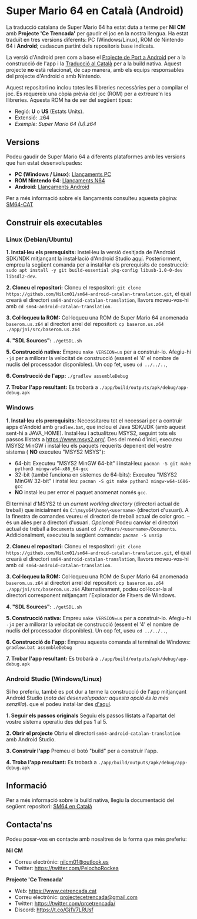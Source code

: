 # Super Mario 64 en Català (Android)

La traducció catalana de Super Mario 64 ha estat duta a terme per **Nil CM** amb **Projecte 'Ce Trencada'** per gaudir el joc en la nostra llengua.
Ha estat traduït en tres versions diferents: PC (Windows/Linux), ROM de Nintendo 64 i **Android**; cadascun partint dels repositoris base indicats.

La versió d'Android pren com a base el [Projecte de Port a Android](https://github.com/VDavid003/sm64-port-android-base) per a la construcció de l'app i la [Traducció al Català](https://github.com/Nilcm01/sm64-rom-catalan-translation) per a la build nativa.
Aquest projecte **no** està relacionat, de cap manera, amb els equips responsables del projecte d'Android o amb Nintendo.

Aquest repositori no inclou totes les llibreries necessàries per a compilar el joc.
Es requereix una còpia prèvia del joc (ROM) per a extreure'n les llibreries. Aquesta ROM ha de ser del següent tipus:

- Regió: **U** o **US** (Estats Units).
- Extensió: .z64
- *Exemple: Super Mario 64 (U).z64*

## Versions

Podeu gaudir de Super Mario 64 a diferents plataformes amb les versions que han estat desenvolupades:

- **PC (Windows / Linux)**: [Llançaments PC](https://github.com/Nilcm01/sm64-port-catalan-translation/releases)
- **ROM Nintendo 64**: [Llançaments N64](https://github.com/Nilcm01/sm64-rom-catalan-translation/releases)
- **Android**: [Llançaments Android](https://github.com/Nilcm01/sm64-android-catalan-translation/releases)

Per a més informació sobre els llançaments consulteu aquesta pàgina: [SM64-CAT](https://ja.cat/SM64CAT)

## Construir els executables

### Linux (Debian/Ubuntu)

**1. Instal·leu els prerequisits:** Instel·leu la versió desitjada de l'Android SDK/NDK mitjançant la instal·lació d'Android Studio [aquí](https://developer.android.com/studio). Posteriorment, empreu la següent comanda per a instal·lar els prerequisits de construcció: `sudo apt install -y git build-essential pkg-config libusb-1.0-0-dev libsdl2-dev`.

**2. Cloneu el repositori:** Cloneu el respositori: `git clone https://github.com/Nilcm01/sm64-android-catalan-translation.git`, el qual crearà el directori `sm64-android-catalan-translation`, llavors moveu-vos-hi amb `cd sm64-android-catalan-translation`.

**3. Col·loqueu la ROM:** Col·loqueu una ROM de Super Mario 64 anomenada `baserom.us.z64` al directori arrel del repositori:
`cp baserom.us.z64 ./app/jni/src/baserom.us.z64`

**4. "SDL Sources":** `./getSDL.sh`

**5. Construcció nativa:** Empreu `make VERSION=us` per a construir-lo. Afegiu-hi `-j4` per a millorar la velocitat de construcció (essent el '4' el nombre de nuclis del processador disponibles). Un cop fet, useu `cd ../../..`,

**6. Construcció de l'app:** `./gradlew assembleDebug`

**7. Trobar l'app resultant:** Es trobarà a `./app/build/outputs/apk/debug/app-debug.apk`

### Windows

**1. Instal·leu els prerequisits:** Necessitareu tot el necessari per a contruir apps d'Andoid amb `gradlew.bat`, que inclou el Java SDK/JDK (amb aquest sent-hi a JAVA_HOME). Instal·leu i actualitzeu MSYS2, seguint tots els passos llistats a https://www.msys2.org/.
Des del menú d'inici, executeu MSYS2 MinGW i instal·leu els paquets requerits depenent del vostre sistema ( **NO** executeu "MSYS2 MSYS"):
  * 64-bit: Executeu "MSYS2 MinGW 64-bit" i instal·leu: `pacman -S git make python3 mingw-w64-x86_64-gcc`
  * 32-bit (també funciona en sistemes de 64-bits): Executeu "MSYS2 MinGW 32-bit" i instal·leu: `pacman -S git make python3 mingw-w64-i686-gcc`
  * **NO** instal·leu per error el paquet anomenat només `gcc`.
  
El terminal d'MSYS2 té un _current working directory_ (directori actual de treball) que inicialment és `C:\msys64\home\<username>` (directori d'usuari). A la finestra de comandes veureu el directori de treball actual de color groc. `~` és un àlies per a directori d'usuari. _Opcional:_ Podeu canviar el directori actual de treball a `Documents` usant `cd /c/Users/<username>/Documents`. Addicionalment, executeu la següent comanda: `pacman -S unzip`

**2. Cloneu el repositori:** Cloneu el respositori: `git clone https://github.com/Nilcm01/sm64-android-catalan-translation.git`, el qual crearà el directori `sm64-android-catalan-translation`, llavors moveu-vos-hi amb `cd sm64-android-catalan-translation`.

**3. Col·loqueu la ROM:** Col·loqueu una ROM de Super Mario 64 anomenada `baserom.us.z64` al directori arrel del repositori:
`cp baserom.us.z64 ./app/jni/src/baserom.us.z64` Alternativament, podeu col·locar-la al directori corresponent mitjançant l'Explorador de Fitxers de Windows.

**4. "SDL Sources":** `./getSDL.sh`

**5. Construcció nativa:** Empreu `make VERSION=us` per a construir-lo. Afegiu-hi `-j4` per a millorar la velocitat de construcció (essent el '4' el nombre de nuclis del processador disponibles). Un cop fet, useu `cd ../../..`,

**6. Construcció de l'app:** Empreu aquesta comanda al terminal de Windows: `gradlew.bat assembleDebug`

**7. Trobar l'app resultant:** Es trobarà a `./app/build/outputs/apk/debug/app-debug.apk`


### Android Studio (Windows/Linux)

Si ho preferiu, també es pot dur a terme la construcció de l'app mitjançant Android Studio (*nota del desenvolupador: aquesta opció és la més senzilla*). que el podeu instal·lar des [d'aquí](https://developer.android.com/studio).

**1. Seguir els passos originals** Seguiu els passos llistats a l'apartat del vostre sistema operatiu des del pas 1 al 5.

**2. Obrir el projecte** Obriu el directori `sm64-android-catalan-translation` amb Android Studio.

**3. Construir l'app** Premeu el botó "build" per a construir l'app.

**4. Troba l'app resultant:** Es trobarà a `./app/build/outputs/apk/debug/app-debug.apk`


## Informació

Per a més informació sobre la build nativa, llegiu la documentació del següent repositori: [SM64 en Català](https://github.com/Nilcm01/sm64-rom-catalan-translation)


## Contacta'ns

Podeu posar-vos en contacte amb nosaltres de la forma que més preferiu:

**Nil CM**
- Correu electrònic: nilcm01@outlook.es
- Twitter: https://twitter.com/PelochoRockea

**Projecte 'Ce Trencada'**
- Web: https://www.cetrencada.cat
- Correu electrònic: projectecetrencada@gmail.com
- Twitter: https://twitter.com/prcetrencada/
- Discord: https://t.co/Gj1V7LRUsf
